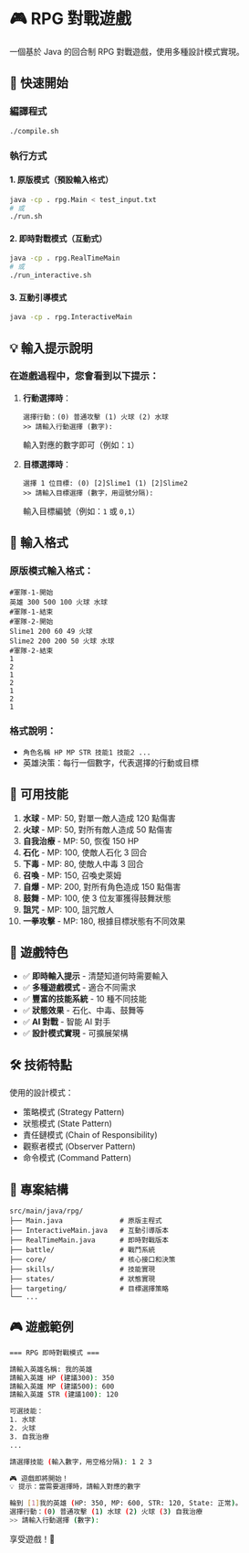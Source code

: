 # 🎮 RPG 對戰遊戲

一個基於 Java 的回合制 RPG 對戰遊戲，使用多種設計模式實現。

## 🚀 快速開始

### 編譯程式

```bash
./compile.sh
```

### 執行方式

#### 1. 原版模式（預設輸入格式）

```bash
java -cp . rpg.Main < test_input.txt
# 或
./run.sh
```

#### 2. 即時對戰模式（互動式）

```bash
java -cp . rpg.RealTimeMain
# 或
./run_interactive.sh
```

#### 3. 互動引導模式

```bash
java -cp . rpg.InteractiveMain
```

## 💡 輸入提示說明

### 在遊戲過程中，您會看到以下提示：

1. **行動選擇時**：

   ```
   選擇行動：(0) 普通攻擊 (1) 火球 (2) 水球
   >> 請輸入行動選擇 (數字):
   ```

   輸入對應的數字即可（例如：`1`）

2. **目標選擇時**：
   ```
   選擇 1 位目標: (0) [2]Slime1 (1) [2]Slime2
   >> 請輸入目標選擇 (數字，用逗號分隔):
   ```
   輸入目標編號（例如：`1` 或 `0,1`）

## 📝 輸入格式

### 原版模式輸入格式：

```
#軍隊-1-開始
英雄 300 500 100 火球 水球
#軍隊-1-結束
#軍隊-2-開始
Slime1 200 60 49 火球
Slime2 200 200 50 火球 水球
#軍隊-2-結束
1
2
1
2
1
2
1
```

### 格式說明：

- `角色名稱 HP MP STR 技能1 技能2 ...`
- 英雄決策：每行一個數字，代表選擇的行動或目標

## 🎯 可用技能

1. **水球** - MP: 50, 對單一敵人造成 120 點傷害
2. **火球** - MP: 50, 對所有敵人造成 50 點傷害
3. **自我治療** - MP: 50, 恢復 150 HP
4. **石化** - MP: 100, 使敵人石化 3 回合
5. **下毒** - MP: 80, 使敵人中毒 3 回合
6. **召喚** - MP: 150, 召喚史萊姆
7. **自爆** - MP: 200, 對所有角色造成 150 點傷害
8. **鼓舞** - MP: 100, 使 3 位友軍獲得鼓舞狀態
9. **詛咒** - MP: 100, 詛咒敵人
10. **一拳攻擊** - MP: 180, 根據目標狀態有不同效果

## 🎲 遊戲特色

- ✅ **即時輸入提示** - 清楚知道何時需要輸入
- ✅ **多種遊戲模式** - 適合不同需求
- ✅ **豐富的技能系統** - 10 種不同技能
- ✅ **狀態效果** - 石化、中毒、鼓舞等
- ✅ **AI 對戰** - 智能 AI 對手
- ✅ **設計模式實現** - 可擴展架構

## 🛠️ 技術特點

使用的設計模式：

- 策略模式 (Strategy Pattern)
- 狀態模式 (State Pattern)
- 責任鏈模式 (Chain of Responsibility)
- 觀察者模式 (Observer Pattern)
- 命令模式 (Command Pattern)

## 📂 專案結構

```
src/main/java/rpg/
├── Main.java              # 原版主程式
├── InteractiveMain.java   # 互動引導版本
├── RealTimeMain.java      # 即時對戰版本
├── battle/                # 戰鬥系統
├── core/                  # 核心接口和決策
├── skills/                # 技能實現
├── states/                # 狀態實現
├── targeting/             # 目標選擇策略
└── ...
```

## 🎮 遊戲範例

```bash
=== RPG 即時對戰模式 ===

請輸入英雄名稱: 我的英雄
請輸入英雄 HP (建議300): 350
請輸入英雄 MP (建議500): 600
請輸入英雄 STR (建議100): 120

可選技能：
1. 水球
2. 火球
3. 自我治療
...

請選擇技能 (輸入數字，用空格分隔): 1 2 3

🎮 遊戲即將開始！
💡 提示：當需要選擇時，請輸入對應的數字

輪到 [1]我的英雄 (HP: 350, MP: 600, STR: 120, State: 正常)。
選擇行動：(0) 普通攻擊 (1) 水球 (2) 火球 (3) 自我治療
>> 請輸入行動選擇 (數字):
```

享受遊戲！🎉
